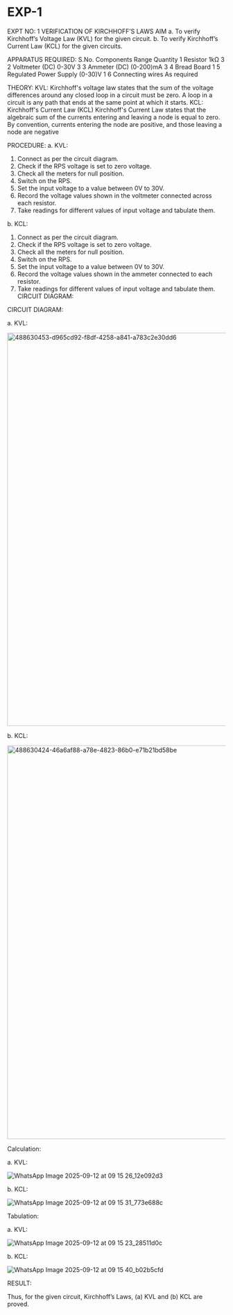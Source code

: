 # EXP-1
EXPT NO: 1	VERIFICATION OF KIRCHHOFF’S LAWS
AIM
a.   To verify Kirchhoff’s Voltage Law (KVL) for the given circuit. 
b.   To verify Kirchhoff’s Current Law (KCL) for the given circuits.

APPARATUS REQUIRED:
S.No.	Components	Range	Quantity
1	Resistor	1kΩ	3
2	Voltmeter (DC)	0-30V	3
3	Ammeter (DC)	(0-200)mA	3
4	Bread Board		1
5	Regulated Power Supply	(0-30)V	1
6	Connecting wires		As required

THEORY:
KVL: Kirchhoff's voltage law states that the sum of the voltage differences around any closed loop in a circuit must be zero. A loop in a circuit is any path that ends at the same point at which it starts.
KCL:
Kirchhoff's Current Law (KCL) Kirchhoff's Current Law states that the algebraic sum of the currents entering and leaving a node is equal to zero. By convention, currents entering the node are positive, and those leaving a node are negative


PROCEDURE:
a.   KVL:
1.   Connect as per the circuit diagram.
2.   Check if the RPS voltage is set to zero voltage.
3.   Check all the meters for null position.
4.   Switch on the RPS.
5.   Set the input voltage to a value between 0V to 30V.
6.   Record the voltage values shown in the voltmeter connected across each resistor.
7.   Take readings for different values of input voltage and tabulate them.


b.  KCL:
1.   Connect as per the circuit diagram.
2.   Check if the RPS voltage is set to zero voltage.
3.   Check all the meters for null position.
4.   Switch on the RPS.
5.   Set the input voltage to a value between 0V to 30V.
6.   Record the voltage values shown in the ammeter connected to each resistor.
7.   Take readings for different values of input voltage and tabulate them. 
CIRCUIT DIAGRAM:

CIRCUIT DIAGRAM:


a.   KVL:
 
<img width="1528" height="907" alt="488630453-d965cd92-f8df-4258-a841-a783c2e30dd6" src="https://github.com/user-attachments/assets/f1000051-cfeb-404a-b503-3453f39be012" />


b.  KCL:
 
<img width="1530" height="908" alt="488630424-46a6af88-a78e-4823-86b0-e71b21bd58be" src="https://github.com/user-attachments/assets/7236af58-d431-4013-a3a3-01411620e805" />

Calculation:

a.   KVL:
 

![WhatsApp Image 2025-09-12 at 09 15 26_12e092d3](https://github.com/user-attachments/assets/fee3d197-db86-4677-85d7-16ec0e7a5026)

b.  KCL:



![WhatsApp Image 2025-09-12 at 09 15 31_773e688c](https://github.com/user-attachments/assets/31bbed4c-4ed7-44e5-a5bc-80fba5a0992e)

Tabulation:

a.   KVL:
 
![WhatsApp Image 2025-09-12 at 09 15 23_28511d0c](https://github.com/user-attachments/assets/add4fa90-15fc-468d-bc12-bb95d12e2151)


b.  KCL:


![WhatsApp Image 2025-09-12 at 09 15 40_b02b5cfd](https://github.com/user-attachments/assets/e7b030ba-fb0c-41f7-a622-400b9bd878bf)

RESULT:

Thus, for the given circuit, Kirchhoff’s Laws, (a) KVL and (b) KCL are proved.
